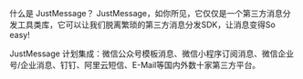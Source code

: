 什么是 JustMessage？
JustMessage，如你所见，它仅仅是一个第三方消息分发工具类库，它可以让我们脱离繁琐的第三方消息分发SDK，让消息变得So easy!

JustMessage 计划集成：微信公众号模板消息、微信小程序订阅消息、微信企业号/企业消息、钉钉、阿里云短信、E-Mail等国内外数十家第三方平台。
